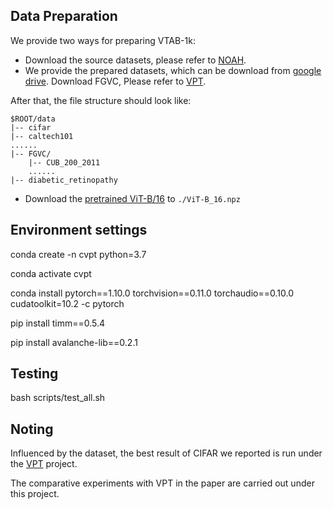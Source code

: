## Data Preparation
We provide two ways for preparing VTAB-1k:
- Download the source datasets, please refer to [NOAH](https://github.com/ZhangYuanhan-AI/NOAH/#data-preparation).
- We provide the prepared datasets, which can be download from  [google drive](https://drive.google.com/file/d/1yZKwiKdsBzTfBgnStRveYMokc7GMMd5p/view?usp=share_link).
Download FGVC, Please refer to [VPT](https://github.com/KMnP/vpt).

After that, the file structure should look like:
```
$ROOT/data
|-- cifar
|-- caltech101
......
|-- FGVC/
    |-- CUB_200_2011
    ......
|-- diabetic_retinopathy
```

- Download the [pretrained ViT-B/16](https://storage.googleapis.com/vit_models/imagenet21k/ViT-B_16.npz) to `./ViT-B_16.npz`

## Environment settings
conda create -n cvpt python=3.7

conda activate cvpt

conda install pytorch==1.10.0 torchvision==0.11.0 torchaudio==0.10.0 cudatoolkit=10.2 -c pytorch

pip install timm==0.5.4

pip install avalanche-lib==0.2.1

## Testing
bash scripts/test_all.sh

## Noting
Influenced by the dataset, the best result of CIFAR we reported is run under the [VPT](https://github.com/KMnP/vpt) project.

The comparative experiments with VPT in the paper are carried out under this project.
